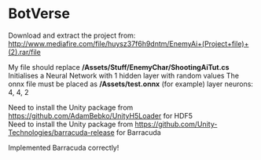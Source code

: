# BotVerse
Download and extract the project from:
http://www.mediafire.com/file/huysz37f6h9dntm/EnemyAi+(Project+file)+(2).rar/file

My file should replace **/Assets/Stuff/EnemyChar/ShootingAiTut.cs**
Initialises a Neural Network with 1 hidden layer with random values
The onnx file must be placed as **/Assets/test.onnx** (for example)
layer neurons: 4, 4, 2

Need to install the Unity package from https://github.com/AdamBebko/UnityH5Loader for HDF5<br>
Need to install the Unity package from https://github.com/Unity-Technologies/barracuda-release for Barracuda

Implemented Barracuda correctly!
